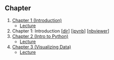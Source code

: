 Chapter
---

1. [Chapter 1 (Introduction)](https://github.com/tuanvu216/data-science-from-scratch/blob/master/my-code/ch01/ch01.ipynb)
	- [Lecture](http://nbviewer.jupyter.org/github/tuanvu216/data-science-from-scratch/blob/master/my-code/ch01/ch01.ipynb)
1. Chapter 1: Introduction [[dir](./ch01)] [[ipynb](./ch01/ch01.ipynb)] [[nbviewer](http://nbviewer.jupyter.org/github/tuanvu216/data-science-from-scratch/blob/master/my-code/ch01/ch01.ipynb)]
2. [Chapter 2 (Intro to Python)](https://github.com/tuanvu216/data-science-from-scratch/blob/master/my-code/ch02/ch02%20-%20Intro%20to%20Python.ipynb)
	- [Lecture](http://nbviewer.jupyter.org/github/tuanvu216/data-science-from-scratch/blob/master/my-code/ch02/ch02%20-%20Intro%20to%20Python.ipynb)
3. [Chapter 3 (Visualizing Data)](https://github.com/tuanvu216/data-science-from-scratch/blob/master/my-code/ch03/ch03%20-%20Visualizing%20Data.ipynb)
	- [Lecture](http://nbviewer.jupyter.org/github/tuanvu216/data-science-from-scratch/blob/master/my-code/ch03/ch03%20-%20Visualizing%20Data.ipynb)